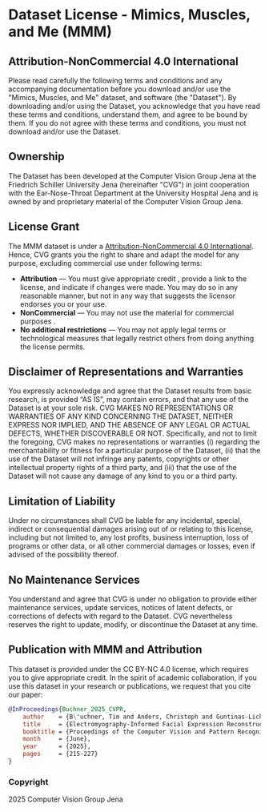 # Dataset License - Mimics, Muscles, and Me (MMM)

## Attribution-NonCommercial 4.0 International

Please read carefully the following terms and conditions and any accompanying documentation before you download and/or use the "Mimics, Muscles, and Me" dataset, and software (the "Dataset").
By downloading and/or using the Dataset, you acknowledge that you have read these terms and conditions, understand them, and agree to be bound by them.
If you do not agree with these terms and conditions, you must not download and/or use the Dataset.

## Ownership

The Dataset has been developed at the Computer Vision Group Jena at the Friedrich Schiller University Jena (hereinafter "CVG") in joint cooperation with the Ear-Nose-Throat Department at the University Hospital Jena and is owned by and proprietary material of the Computer Vision Group Jena.

## License Grant

The MMM dataset is under a [Attribution-NonCommercial 4.0 International](https://creativecommons.org/licenses/by-nc/4.0/).
Hence, CVG grants you the right to share and adapt the model for any purpose, excluding commercial use under following terms:

- **Attribution** — You must give appropriate credit , provide a link to the license, and indicate if changes were made. You may do so in any reasonable manner, but not in any way that suggests the licensor endorses you or your use.
- **NonCommercial** — You may not use the material for commercial purposes .
- **No additional restrictions** — You may not apply legal terms or technological measures that legally restrict others from doing anything the license permits.

## Disclaimer of Representations and Warranties

You expressly acknowledge and agree that the Dataset results from basic research, is provided “AS IS”, may contain errors, and that any use of the Dataset is at your sole risk.
CVG MAKES NO REPRESENTATIONS OR WARRANTIES OF ANY KIND CONCERNING THE DATASET, NEITHER EXPRESS NOR IMPLIED, AND THE ABSENCE OF ANY LEGAL OR ACTUAL DEFECTS, WHETHER DISCOVERABLE OR NOT.
Specifically, and not to limit the foregoing, CVG makes no representations or warranties
(i) regarding the merchantability or fitness for a particular purpose of the Dataset,
(ii) that the use of the Dataset will not infringe any patents, copyrights or other intellectual property rights of a third party, and
(iii) that the use of the Dataset will not cause any damage of any kind to you or a third party.

## Limitation of Liability

Under no circumstances shall CVG be liable for any incidental, special, indirect or consequential damages arising out of or relating to this license, including but not limited to, any lost profits, business interruption, loss of programs or other data, or all other commercial damages or losses, even if advised of the possibility thereof.

## No Maintenance Services

You understand and agree that CVG is under no obligation to provide either maintenance services, update services, notices of latent defects, or corrections of defects with regard to the Dataset.
CVG nevertheless reserves the right to update, modify, or discontinue the Dataset at any time.

## Publication with MMM and Attribution

This dataset is provided under the CC BY-NC 4.0 license, which requires you to give appropriate credit.
In the spirit of academic collaboration, if you use this dataset in your research or publications, we request that you cite our paper:

```bibtex
@InProceedings{Buchner_2025_CVPR,
    author    = {B\"uchner, Tim and Anders, Christoph and Guntinas-Lichius, Orlando and Denzler, Joachim},
    title     = {Electromyography-Informed Facial Expression Reconstruction for Physiological-Based Synthesis and Analysis},
    booktitle = {Proceedings of the Computer Vision and Pattern Recognition Conference (CVPR)},
    month     = {June},
    year      = {2025},
    pages     = {215-227}
}
```

### Copyright

2025 Computer Vision Group Jena
